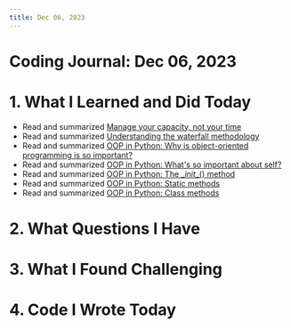 ```yaml
---
title: Dec 06, 2023
---
```


# Coding Journal: Dec 06, 2023

# 1. What I Learned and Did Today
- Read and summarized [Manage your capacity, not your time](https://quinnle.io/docs/tech-blogs/notes/post_14)
- Read and summarized [Understanding the waterfall methodology](https://quinnle.io/docs/tech-blogs/notes/post_15)
- Read and summarized [OOP in Python: Why is object-oriented programming is so important?](https://quinnle.io/docs/tech-blogs/oop/oop_in_python_01)
- Read and summarized [OOP in Python: What's so important about self?](https://quinnle.io/docs/tech-blogs/oop/oop_in_python_02)
- Read and summarized [OOP in Python: The \__init__() method](https://quinnle.io/docs/tech-blogs/oop/oop_in_python_03)
- Read and summarized [OOP in Python: Static methods](https://quinnle.io/docs/tech-blogs/oop/oop_in_python_04)
- Read and summarized [OOP in Python: Class methods](https://quinnle.io/docs/tech-blogs/oop/oop_in_python_05)

# 2. What Questions I Have


# 3. What I Found Challenging


# 4. Code I Wrote Today